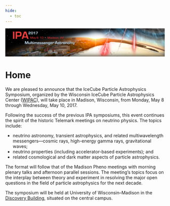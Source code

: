 ```yaml
---
hide:
  - toc
---
```


![IPA 2017](IPA_web_banner.png)

# Home


We are pleased to announce that the IceCube Particle Astrophysics Symposium, organized by the Wisconsin IceCube Particle Astrophysics Center ([WIPAC](http://wipac.wisc.edu/)), will take place in Madison, Wisconsin, from Monday, May 8 through Wednesday, May 10, 2017.
 
Following the success of the previous IPA symposiums, this event continues the spirit of the historic Telemark meetings on neutrino physics. The topics include: 
- neutrino astronomy, transient astrophysics, and related multiwavelength messengers—cosmic rays, high-energy gamma rays, gravitational waves;
- neutrino properties (including accelerator-based experiments); and
- related cosmological and dark matter aspects of particle astrophysics. 

The format will follow that of the Madison Pheno meetings with morning plenary talks and afternoon parallel sessions.  The meeting’s topics focus on the interplay between theory and experiment in resolving the major open questions in the field of particle astrophysics for the next decade.
 
The symposium will be held at University of Wisconsin–Madison in the [Discovery Building](https://discovery.wisc.edu/), situated on the central campus.
